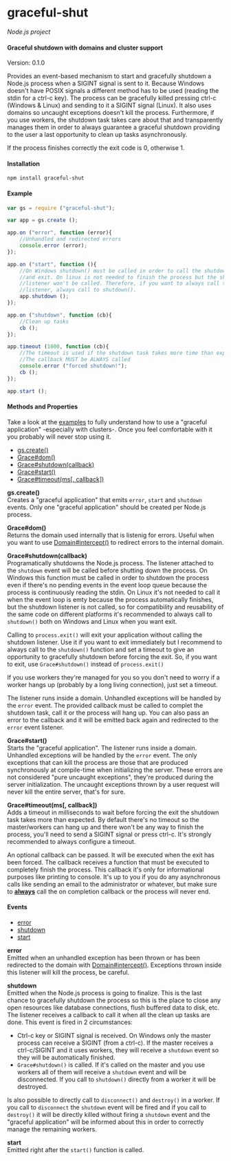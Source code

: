 graceful-shut
=============

_Node.js project_

#### Graceful shutdown with domains and cluster support ####

Version: 0.1.0

Provides an event-based mechanism to start and gracefully shutdown a Node.js process when a SIGINT signal is sent to it. Because Windows doesn't have POSIX signals a different method has to be used (reading the stdin for a ctrl-c key). The process can be gracefully killed pressing ctrl-c (Windows & Linux) and sending to it a SIGINT signal (Linux). It also uses domains so uncaught exceptions doesn't kill the process. Furthermore, if you use workers, the shutdown task takes care about that and transparently manages them in order to always guarantee a graceful shutdown providing to the user a last opportunity to clean up tasks asynchronously.

If the process finishes correctly the exit code is 0, otherwise 1.

#### Installation ####

```
npm install graceful-shut
```

#### Example ####

```javascript
var gs = require ("graceful-shut");

var app = gs.create ();

app.on ("error", function (error){
	//Unhandled and redirected errors
	console.error (error);
});

app.on ("start", function (){
	//On Windows shutdown() must be called in order to call the shutdown listener
	//and exit. On linux is not needed to finish the process but the shutdown
	//listener won't be called. Therefore, if you want to always call the shutdown
	//listener, always call to shutdown().
	app.shutdown ();
});

app.on ("shutdown", function (cb){
	//Clean up tasks
	cb ();
});

app.timeout (1000, function (cb){
	//The timeout is used if the shutdown task takes more time than expected
	//The callback MUST be ALWAYS called 
	console.error ("forced shutdown!");
	cb ();
});

app.start ();
```

#### Methods and Properties ####

Take a look at the [examples](https://github.com/Gagle/Node-GracefulShut/blob/master/examples) to fully understand how to use a "graceful application" -especially with clusters-. Once you feel comfortable with it you probably will never stop using it.

- [gs.create()](#create)
- [Grace#dom()](#dom)
- [Grace#shutdown(callback)](#shutdown)
- [Grace#start()](#start)
- [Grace#timeout(ms[, callback])](#timeout)

<a name="create"></a>
__gs.create()__  
Creates a "graceful application" that emits `error`, `start` and `shutdown` events. Only one "graceful application" should be created per Node.js process.

<a name="dom"></a>
__Grace#dom()__  
Returns the domain used internally that is listenig for errors. Useful when you want to use [Domain#intercept()](https://github.com/joyent/node/blob/master/doc/api/domain.markdown#domaininterceptcallback) to redirect errors to the internal domain.

<a name="shutdown"></a>
__Grace#shutdown(callback)__  
Programatically shutdowns the Node.js process. The listener attached to the `shutdown` event will be called before shutting down the process. On Windows this function must be called in order to shutdown the process even if there's no pending events in the event loop queue because the process is continuously reading the stdin. On Linux it's not needed to call it when the event loop is emty because the process automatically finishes, but the shutdown listener is not called, so for compatibility and reusability of the same code on different platforms it's recommended to always call to `shutdown()` both on Windows and Linux when you want exit.

Calling to `process.exit()` will exit your application without calling the shutdown listener. Use it if you want to exit immediately but I recommend to always call to the `shutdown()` function and set a timeout to give an opportunity to gracefully shutdown before forcing the exit. So, if you want to exit, use `Grace#shutdown()` instead of `process.exit()`

If you use workers they're managed for you so you don't need to worry if a worker hangs up (probably by a long living connection), just set a timeout.

The listener runs inside a domain. Unhandled exceptions will be handled by the `error` event. The provided callback must be called to complet the shutdown task, call it or the process will hang up. You can also pass an error to the callback and it will be emitted back again and redirected to the `error` event listener.

<a name="start"></a>
__Grace#start()__  
Starts the "graceful application". The listener runs inside a domain. Unhandled exceptions will be handled by the `error` event. The only exceptions that can kill the process are those that are produced synchronously at compile-time when initializing the server. These errors are not considered "pure uncaught exceptions", they're produced during the server initialization. The uncaught exceptions thrown by a user request will never kill the entire server, that's for sure.

<a name="timeout"></a>
__Grace#timeout(ms[, callback])__  
Adds a timeout in milliseconds to wait before forcing the exit the shutdown task takes more than expected. By default there's no timeout so the master/workers can hang up and there won't be any way to finish the process, you'll need to send a SIGINT signal or press ctrl-c. It's strongly recommended to always configure a timeout.

An optional callback can be passed. It will be executed when the exit has been forced. The callback receives a function that must be executed to completely finish the process. This callback it's only for informational purposes like printing to console. It's up to you if you do any asynchronous calls like sending an email to the administrator or whatever, but make sure to <span style="text-decoration: underline">__always__</span> call the on completion callback or the process will never end.

#### Events ####

- [error](#event-error)
- [shutdown](#event-shutdown)
- [start](#event-start)

<a name="event-error"></a>
__error__  
Emitted when an unhandled exception has been thrown or has been redirected to the domain with [Domain#intercept()](https://github.com/joyent/node/blob/master/doc/api/domain.markdown#domaininterceptcallback). Exceptions thrown inside this listener will kill the process, be careful.

<a name="event-shutdown"></a>
__shutdown__  
Emitted when the Node.js process is going to finalize. This is the last chance to gracefully shutdown the process so this is the place to close any open resources like database connections, flush buffered data to disk, etc. The listener receives a callback to call it when all the clean up tasks are done. This event is fired in 2 circumstances:

- Ctrl-c key or SIGINT signal is received. On Windows only the master process can receive a SIGINT (from a ctrl-c). If the master receives a ctrl-c/SIGINT and it uses workers, they will receive a `shutdown` event so they will be automatically finished.
- `Grace#shutdown()` is called. If it's called on the master and you use workers all of them will receive a `shutdown` event and will be disconnected. If you call to `shutdown()` directly from a worker it will be destroyed.

Is also possible to directly call to `disconnect()` and `destroy()` in a worker. If you call to `disconnect` the `shutdown` event will be fired and if you call to `destroy()` it will be directly killed without firing a `shutdown` event and the "graceful application" will be informed about this in order to correctly manage the remaining workers.

<a name="event-start"></a>
__start__  
Emitted right after the `start()` function is called.
